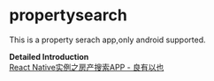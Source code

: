 # propertysearch
This is a property serach app,only android supported.

**Detailed Introduction**   
[React Native实例之房产搜索APP - 良有以也](http://whuhan2013.github.io/blog/2016/07/07/react-property-search/)
